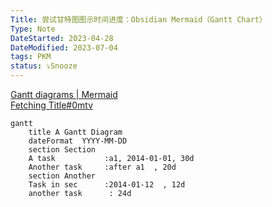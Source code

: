 ```yaml
---
Title: 尝试甘特图图示时间进度：Obsidian Mermaid（Gantt Chart）
Type: Note
DateStarted: 2023-04-28
DateModified: 2023-07-04
tags: PKM
status: ⤵️Snooze
---
```


[Gantt diagrams | Mermaid](https://mermaid.js.org/syntax/gantt.html)  
[Fetching Title#0mtv](https://www.youtube.com/watch?v=rXhUeV5Ko7g&t=625s)

```mermaid
gantt
    title A Gantt Diagram
    dateFormat  YYYY-MM-DD
    section Section
    A task           :a1, 2014-01-01, 30d
    Another task     :after a1  , 20d
    section Another
    Task in sec      :2014-01-12  , 12d
    another task      : 24d
```
